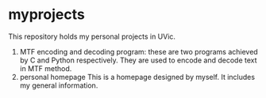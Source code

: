 # myprojects
This repository holds my personal projects in UVic.
  1. MTF encoding and decoding program:
      these are two programs achieved by C and Python respectively. They are used to encode and decode text in MTF method.
  2. personal homepage
      This is a homepage designed by myself. It includes my general information.
